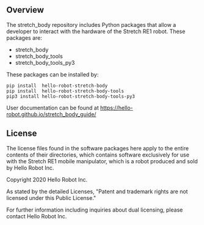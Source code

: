 ## Overview

The stretch_body repository includes Python packages that allow a developer to interact with the hardware of the Stretch RE1 robot. These packages are:
 * stretch_body
 * stretch_body_tools
 * stretch_body_tools_py3

These packages can be installed by:

```
pip install  hello-robot-stretch-body
pip install  hello-robot-stretch-body-tools
pip3 install hello-robot-stretch-body-tools-py3
```

User documentation can be found at https://hello-robot.github.io/stretch_body_guide/

## License
The license files found in the software packages here apply to the entire contents of their directories, which contains software exclusively for use with the Stretch RE1 mobile manipulator, which is a robot produced and sold by Hello Robot Inc.

Copyright 2020 Hello Robot Inc.

As stated by the detailed Licenses, "Patent and trademark rights are not licensed under this Public License."

For further information including inquiries about dual licensing, please contact Hello Robot Inc.
